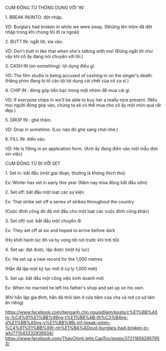 CỤM ĐỘNG TỪ THÔNG DỤNG VỚI 'IN'

1\. BREAK IN/INTO: đột nhập.

VD: Burglars had broken in while we were away. (Những tên trộm đã đột nhập trong khi chúng tôi đi ra ngoài)

2\. BUTT IN: ngắt lời; xía vào.

VD: Don't butt in like that when she's talking with me! (Đừng ngắt lời như vậy khi cô ấy đang nói chuyện với tôi.)

3\. CASH IN (on something): lợi dụng điều gì.

VD: The film studio is being accused of cashing in on the singer's death. (Hãng phim đang bị tố cáo tội lợi dụng cái chết của cô ca sĩ.)

4\. CHIP IN : đóng góp tiền bạc trong một nhóm để mua cái gì.

VD: If everyone chips in we'll be able to buy her a really nice present. (Nếu mọi người đóng góp vào, chúng ta sẽ có thể mua cho cô ấy một món quà rất đẹp.)

5\. DROP IN : ghé thăm.

VD: Drop in sometime. (Lúc nào đó ghé sang chơi nhé.)

6\. FILL IN: điền vào.

VD: He is filling in an application form. (Anh ấy đang điền vào một mẫu đơn xin việc)

CỤM ĐỘNG TỪ ĐI VỚI SET

1\. Set in: bắt đầu (một giai đoạn, thường là không thích thú)

Ex: Winter has set in early this year (Năm nay mùa đông bắt đầu sớm)

2\. Set off: bắt đầu một loạt các sự kiện

Ex: That strike set off a series of strikes throughout the country

(Cuộc đình công đó đã mở đầu cho một loạt các cuộc đình công khác)

3\. Set off/ out: bắt đầu một chuyến đi

Ex: They set off at six and hoped to arrive before dark

(Họ khởi hành lúc 6h và hy vọng tới nơi trước khi trời tối)

4\. Set up: đạt được, lập được (một kỷ lục)

Ex: He set up a new record for the 1,000 metres

(Hắn đã lập một kỷ lục mới ở cự ly 1,000 mét)

5\. Set up: bắt đầu một công việc kinh doanh mới

Ex: When he married he left his father's shop and set up on his own.

(Khi hắn lập gia đình, hắn đã thôi làm ở cửa tiệm của cha và mở cơ sở làm ăn riêng)


https://www.facebook.com/tienganh.cho.nguoidilam/posts/c%E1%BB%A5m-%C4%91%E1%BB%99ng-t%E1%BB%AB-th%C3%B4ng-d%E1%BB%A5ng-v%E1%BB%9Bi-in1-break-ininto-%C4%91%E1%BB%99t-nh%E1%BA%ADpvd-burglars-had-broken-in-wh/771043332939504/
https://www.facebook.com/ThayChinh.Ielts.CapToc/posts/372118582957953/